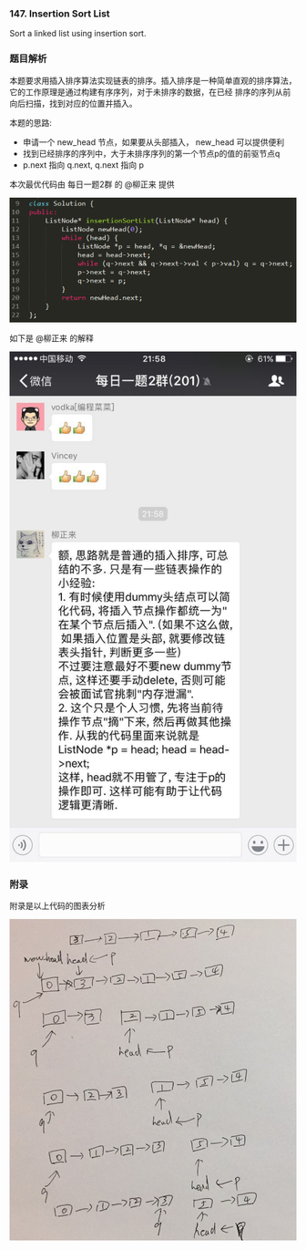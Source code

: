 ### 147. Insertion Sort List

Sort a linked list using insertion sort.

### 题目解析

本题要求用插入排序算法实现链表的排序。插入排序是一种简单直观的排序算法，它的工作原理是通过构建有序序列，对于未排序的数据，在已经
排序的序列从前向后扫描，找到对应的位置并插入。

本题的思路:
- 申请一个 new_head 节点，如果要从头部插入， new_head 可以提供便利
- 找到已经排序的序列中，大于未排序序列的第一个节点p的值的前驱节点q
- p.next 指向 q.next, q.next 指向 p

本次最优代码由 每日一题2群 的 @柳正来 提供

![](./images/1.png)

如下是 @柳正来 的解释

![](./images/3.jpeg)

### 附录
附录是以上代码的图表分析

![](./images/2.jpeg)
